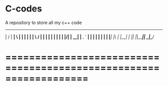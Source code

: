 # C-codes
A repository to store all my c++ code

  __  __ ______ _   _ _    _ 
 |  \/  |  ____| \ | | |  | |
 | \  / | |__  |  \| | |  | |
 | |\/| |  __| | . ` | |  | |
 | |  | | |____| |\  | |__| |
 |_|  |_|______|_| \_|\____/ 
                             
==================================================================
==================================================================
